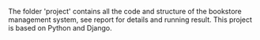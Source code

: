 The folder 'project' contains all the code and structure of the bookstore management system, see report for details and running result. This project is based on Python and Django.
